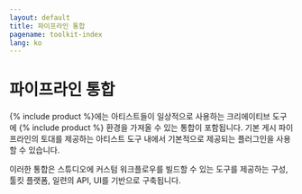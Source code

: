 ```yaml
---
layout: default
title: 파이프라인 통합
pagename: toolkit-index
lang: ko
---
```


# 파이프라인 통합

{% include product %}에는 아티스트들이 일상적으로 사용하는 크리에이티브 도구에 {% include product %} 환경을 가져올 수 있는 통합이 포함됩니다. 기본 게시 파이프라인의 토대를 제공하는 아티스트 도구 내에서 기본적으로 제공되는 플러그인을 사용할 수 있습니다.

이러한 통합은 스튜디오에 커스텀 워크플로우를 빌드할 수 있는 도구를 제공하는 구성, 툴킷 플랫폼, 일련의 API, UI를 기반으로 구축됩니다.
